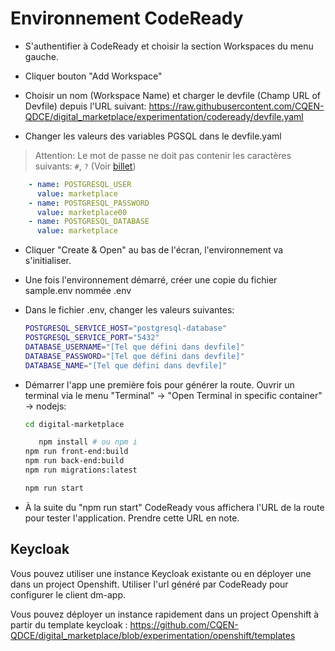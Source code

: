 # Environnement CodeReady

- S'authentifier à CodeReady et choisir la section Workspaces du menu gauche.

 - Cliquer bouton "Add Workspace"

 - Choisir un nom (Workspace Name) et charger le devfile (Champ URL of Devfile) depuis l'URL suivant: https://raw.githubusercontent.com/CQEN-QDCE/digital_marketplace/experimentation/codeready/devfile.yaml

- Changer les valeurs des variables PGSQL dans le devfile.yaml

> Attention: Le mot de passe ne doit pas contenir les caractères suivants: `#`, `?` (Voir [billet](https://github.com/iceddev/pg-connection-string/issues/23))

  ```yaml
      - name: POSTGRESQL_USER
        value: marketplace
      - name: POSTGRESQL_PASSWORD
        value: marketplace00
      - name: POSTGRESQL_DATABASE
        value: marketplace
  ```
- Cliquer "Create & Open" au bas de l'écran, l'environnement va s'initialiser.

- Une fois l'environnement démarré, créer une copie du fichier sample.env nommée .env

- Dans le fichier .env, changer les valeurs suivantes: 
     ```bash
	 POSTGRESQL_SERVICE_HOST="postgresql-database"
	 POSTGRESQL_SERVICE_PORT="5432"
	 DATABASE_USERNAME="[Tel que défini dans devfile]"
	 DATABASE_PASSWORD="[Tel que défini dans devfile]"
	 DATABASE_NAME="[Tel que défini dans devfile]"
	```

 - Démarrer l'app une première fois pour générer la route. Ouvrir un terminal via le menu "Terminal" -> "Open Terminal in specific container" -> nodejs:
     ```bash
	cd digital-marketplace

        npm install # ou npm i
	npm run front-end:build
	npm run back-end:build
	npm run migrations:latest

	npm run start
	```

- À la suite du "npm run start" CodeReady vous affichera l'URL de la route pour tester l'application. Prendre cette URL en note.

## Keycloak

Vous pouvez utiliser une instance Keycloak existante ou en déployer une dans un project Openshift. Utiliser l'url généré par CodeReady pour configurer le client dm-app.

Vous pouvez déployer un instance rapidement dans un project Openshift à partir du template keycloak : 
https://github.com/CQEN-QDCE/digital_marketplace/blob/experimentation/openshift/templates
